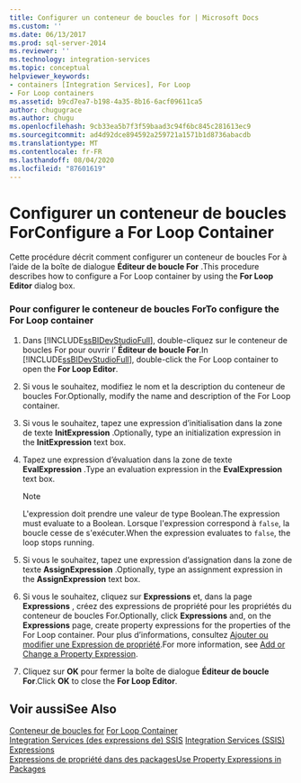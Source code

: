 ```yaml
---
title: Configurer un conteneur de boucles for | Microsoft Docs
ms.custom: ''
ms.date: 06/13/2017
ms.prod: sql-server-2014
ms.reviewer: ''
ms.technology: integration-services
ms.topic: conceptual
helpviewer_keywords:
- containers [Integration Services], For Loop
- For Loop containers
ms.assetid: b9cd7ea7-b198-4a35-8b16-6acf09611ca5
author: chugugrace
ms.author: chugu
ms.openlocfilehash: 9cb33ea5b7f3f59baad3c94f6bc845c281613ec9
ms.sourcegitcommit: ad4d92dce894592a259721a1571b1d8736abacdb
ms.translationtype: MT
ms.contentlocale: fr-FR
ms.lasthandoff: 08/04/2020
ms.locfileid: "87601619"
---
```

# <a name="configure-a-for-loop-container"></a><span data-ttu-id="07380-102">Configurer un conteneur de boucles For</span><span class="sxs-lookup"><span data-stu-id="07380-102">Configure a For Loop Container</span></span>
  <span data-ttu-id="07380-103">Cette procédure décrit comment configurer un conteneur de boucles For à l’aide de la boîte de dialogue **Éditeur de boucle For** .</span><span class="sxs-lookup"><span data-stu-id="07380-103">This procedure describes how to configure a For Loop container by using the **For Loop Editor** dialog box.</span></span>  
  
### <a name="to-configure-the-for-loop-container"></a><span data-ttu-id="07380-104">Pour configurer le conteneur de boucles For</span><span class="sxs-lookup"><span data-stu-id="07380-104">To configure the For Loop container</span></span>  
  
1.  <span data-ttu-id="07380-105">Dans [!INCLUDE[ssBIDevStudioFull](../includes/ssbidevstudiofull-md.md)], double-cliquez sur le conteneur de boucles For pour ouvrir l’ **Éditeur de boucle For**.</span><span class="sxs-lookup"><span data-stu-id="07380-105">In [!INCLUDE[ssBIDevStudioFull](../includes/ssbidevstudiofull-md.md)], double-click the For Loop container to open the **For Loop Editor**.</span></span>  
  
2.  <span data-ttu-id="07380-106">Si vous le souhaitez, modifiez le nom et la description du conteneur de boucles For.</span><span class="sxs-lookup"><span data-stu-id="07380-106">Optionally, modify the name and description of the For Loop container.</span></span>  
  
3.  <span data-ttu-id="07380-107">Si vous le souhaitez, tapez une expression d’initialisation dans la zone de texte **InitExpression** .</span><span class="sxs-lookup"><span data-stu-id="07380-107">Optionally, type an initialization expression in the **InitExpression** text box.</span></span>  
  
4.  <span data-ttu-id="07380-108">Tapez une expression d’évaluation dans la zone de texte **EvalExpression** .</span><span class="sxs-lookup"><span data-stu-id="07380-108">Type an evaluation expression in the **EvalExpression** text box.</span></span>  
  
    > [!NOTE]  
    >  <span data-ttu-id="07380-109">L'expression doit prendre une valeur de type Boolean.</span><span class="sxs-lookup"><span data-stu-id="07380-109">The expression must evaluate to a Boolean.</span></span> <span data-ttu-id="07380-110">Lorsque l'expression correspond à `false`, la boucle cesse de s'exécuter.</span><span class="sxs-lookup"><span data-stu-id="07380-110">When the expression evaluates to `false`, the loop stops running.</span></span>  
  
5.  <span data-ttu-id="07380-111">Si vous le souhaitez, tapez une expression d’assignation dans la zone de texte **AssignExpression** .</span><span class="sxs-lookup"><span data-stu-id="07380-111">Optionally, type an assignment expression in the **AssignExpression** text box.</span></span>  
  
6.  <span data-ttu-id="07380-112">Si vous le souhaitez, cliquez sur **Expressions** et, dans la page **Expressions** , créez des expressions de propriété pour les propriétés du conteneur de boucles For.</span><span class="sxs-lookup"><span data-stu-id="07380-112">Optionally, click **Expressions** and, on the **Expressions** page, create property expressions for the properties of the For Loop container.</span></span> <span data-ttu-id="07380-113">Pour plus d’informations, consultez [Ajouter ou modifier une Expression de propriété](expressions/add-or-change-a-property-expression.md).</span><span class="sxs-lookup"><span data-stu-id="07380-113">For more information, see [Add or Change a Property Expression](expressions/add-or-change-a-property-expression.md).</span></span>  
  
7.  <span data-ttu-id="07380-114">Cliquez sur **OK** pour fermer la boîte de dialogue **Éditeur de boucle For**.</span><span class="sxs-lookup"><span data-stu-id="07380-114">Click **OK** to close the **For Loop Editor**.</span></span>  
  
## <a name="see-also"></a><span data-ttu-id="07380-115">Voir aussi</span><span class="sxs-lookup"><span data-stu-id="07380-115">See Also</span></span>  
 <span data-ttu-id="07380-116">[Conteneur de boucles for](control-flow/for-loop-container.md) </span><span class="sxs-lookup"><span data-stu-id="07380-116">[For Loop Container](control-flow/for-loop-container.md) </span></span>  
 <span data-ttu-id="07380-117">[Integration Services &#40;des expressions de&#41; SSIS](expressions/integration-services-ssis-expressions.md) </span><span class="sxs-lookup"><span data-stu-id="07380-117">[Integration Services &#40;SSIS&#41; Expressions](expressions/integration-services-ssis-expressions.md) </span></span>  
 [<span data-ttu-id="07380-118">Expressions de propriété dans des packages</span><span class="sxs-lookup"><span data-stu-id="07380-118">Use Property Expressions in Packages</span></span>](expressions/use-property-expressions-in-packages.md)  
  
  
